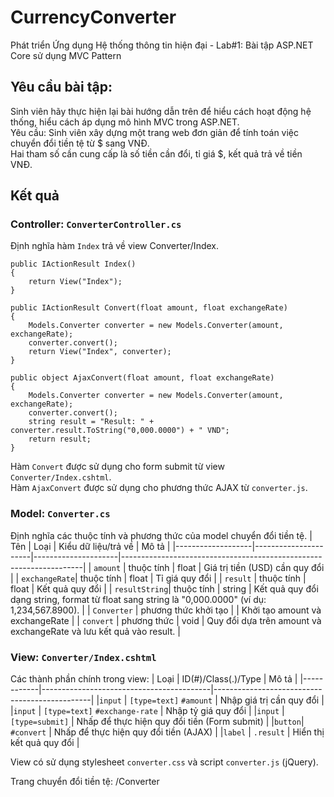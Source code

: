 # CurrencyConverter
Phát triển Ứng dụng Hệ thống thông tin hiện đại - Lab#1: Bài tập ASP.NET Core sử dụng MVC Pattern 

## Yêu cầu bài tập:
<p>
Sinh viên hãy thực hiện lại bài hướng dẫn trên để hiểu cách hoạt động hệ thống, hiểu cách
áp dụng mô hình MVC trong ASP.NET.<br/>
Yêu cầu: Sinh viên xây dựng một trang web đơn giản để tính toán việc chuyển đổi tiền tệ
từ $ sang VNĐ.<br/>
Hai tham số cần cung cấp là số tiền cần đổi, tỉ giá $, kết quả trả về tiền VNĐ.
<p>

## Kết quả

### Controller: ```ConverterController.cs```
Định nghĩa hàm ```Index``` trả về view Converter/Index.
```
public IActionResult Index()
{
    return View("Index");
}

public IActionResult Convert(float amount, float exchangeRate)
{
    Models.Converter converter = new Models.Converter(amount, exchangeRate);
    converter.convert();
    return View("Index", converter);
}

public object AjaxConvert(float amount, float exchangeRate)
{
    Models.Converter converter = new Models.Converter(amount, exchangeRate);
    converter.convert();
    string result = "Result: " + converter.result.ToString("0,000.0000") + " VND";
    return result;
}
```
Hàm ```Convert``` được sử dụng cho form submit từ view ```Converter/Index.cshtml```.
<br>
Hàm ```AjaxConvert``` được sử dụng cho phương thức AJAX từ ```converter.js```.

### Model: ```Converter.cs```
Định nghĩa các thuộc tính và phương thức của model chuyển đổi tiền tệ.
| Tên               | Loại                 | Kiểu dữ liệu/trả về | Mô tả                                                              |
|-------------------|----------------------|---------------------|--------------------------------------------------------------------|
| ```amount```      | thuộc tính           | float               | Giá trị tiền (USD) cần quy đổi                                     |
| ```exchangeRate```| thuộc tính           | float               | Tỉ giá quy đổi                                                     |
| ```result```      | thuộc tính           | float               | Kết quả quy đổi                                                    |
| ```resultString```| thuộc tính           | string              | Kết quả quy đổi dạng string, format từ float sang string là "0,000.0000" (ví dụ: 1,234,567.8900). |
| ```Converter```   | phương thức khởi tạo |                     | Khởi tạo amount và exchangeRate                                    |
| ```convert```     | phương thức          | void                | Quy đổi dựa trên amount và exchangeRate và lưu kết quả vào result. |

### View: ```Converter/Index.cshtml```
Các thành phần chính trong view:
| Loại       | ID(#)/Class(.)/Type                      | Mô tả                                         |
|------------|------------------------------------------|-----------------------------------------------|
|```input``` | ```[type=text]``` ```#amount```          | Nhập giá trị cần quy đổi                      |
|```input``` | ```[type=text]``` ```#exchange-rate```   | Nhập tỷ giá quy đổi                           |
|```input``` | ```[type=submit]```                      | Nhấp để thực hiện quy đổi tiền (Form submit)  |
|```button```| ```#convert```                           | Nhấp để thực hiện quy đổi tiền (AJAX)         |
|```label``` | ```.result```                            | Hiển thị kết quả quy đổi                      |

View có sử dụng stylesheet ```converter.css``` và script ```converter.js``` (jQuery).

Trang chuyển đổi tiền tệ: /Converter
